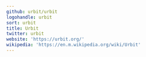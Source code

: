 ```yaml
---
github: urbit/urbit
logohandle: urbit
sort: urbit
title: Urbit
twitter: urbit
website: 'https://urbit.org/'
wikipedia: 'https://en.m.wikipedia.org/wiki/Urbit'
---
```

